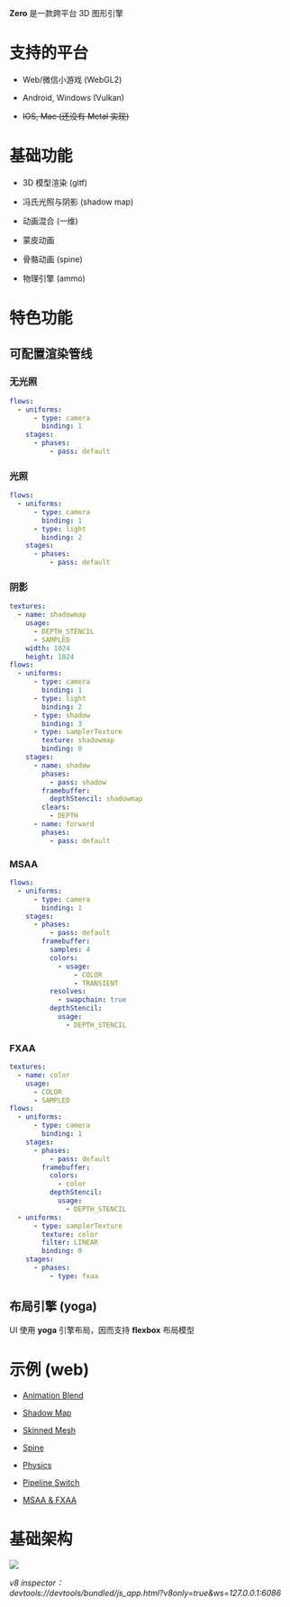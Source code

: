 **Zero** 是一款跨平台 3D 图形引擎

# 支持的平台

- Web/微信小游戏 (WebGL2)

- Android, Windows (Vulkan)

- ~~IOS, Mac (还没有 Metal 实现)~~

# 基础功能

- 3D 模型渲染 (gltf)

- 冯氏光照与阴影 (shadow map)

- 动画混合 (一维)

- 蒙皮动画

- 骨骼动画 (spine)

- 物理引擎 (ammo)

# 特色功能

## 可配置渲染管线

### 无光照

```yml
flows:
  - uniforms:
      - type: camera
        binding: 1
    stages:
      - phases:
          - pass: default
```

### 光照

```yml
flows:
  - uniforms:
      - type: camera
        binding: 1
      - type: light
        binding: 2
    stages:
      - phases:
          - pass: default
```

### 阴影

```yml
textures:
  - name: shadowmap
    usage:
      - DEPTH_STENCIL
      - SAMPLED
    width: 1024
    height: 1024
flows:
  - uniforms:
      - type: camera
        binding: 1
      - type: light
        binding: 2
      - type: shadow
        binding: 3
      - type: samplerTexture
        texture: shadowmap
        binding: 0
    stages:
      - name: shadow
        phases:
          - pass: shadow
        framebuffer:
          depthStencil: shadowmap
        clears:
          - DEPTH
      - name: forward
        phases:
          - pass: default
```

### MSAA

```yml
flows:
  - uniforms:
      - type: camera
        binding: 1
    stages:
      - phases:
          - pass: default
        framebuffer:
          samples: 4
          colors:
            - usage:
                - COLOR
                - TRANSIENT
          resolves:
            - swapchain: true
          depthStencil:
            usage:
              - DEPTH_STENCIL
```

### FXAA

```yml
textures:
  - name: color
    usage:
      - COLOR
      - SAMPLED
flows:
  - uniforms:
      - type: camera
        binding: 1
    stages:
      - phases:
          - pass: default
        framebuffer:
          colors:
            - color
          depthStencil:
            usage:
              - DEPTH_STENCIL
  - uniforms:
      - type: samplerTexture
        texture: color
        filter: LINEAR
        binding: 0
    stages:
      - phases:
          - type: fxaa
```

## 布局引擎 (yoga)

UI 使用 **yoga** 引擎布局，因而支持 **flexbox** 布局模型

# 示例 (web)

- [Animation Blend](https://qingwabote.github.io/zero/projects/animation/web/index.html)

- [Shadow Map](https://qingwabote.github.io/zero/projects/shadow/web/index.html)

- [Skinned Mesh](https://qingwabote.github.io/zero/projects/skin/web/index.html)

- [Spine](https://qingwabote.github.io/zero/projects/skeleton/web/index.html)

- [Physics](https://qingwabote.github.io/zero/projects/vehicle/web/index.html)

- [Pipeline Switch](https://qingwabote.github.io/zero/projects/pipeline/web/index.html)

- [MSAA & FXAA](https://qingwabote.github.io/zero/projects/cutting2d/web/index.html)

# 基础架构

![](https://www.plantuml.com/plantuml/svg/RP51JiGm34NtEKKkqCqSO3OZmMP0I4YmG0YPnYJH94uKfvgf47SdfODQNBBBi_t_byqdJnaAHEs0pBduMf5qBGCgLR2lG3QW3idwNdygtTv2xvD1WGufvaH8LNsjvtdaYd4Z0EGZL9z8SCwUf79s8_kU1Gqmfa6OPPynD86DtKr8Pu4UArZfzE20yQzaGJ9OthZ7VsGF4B60W4TlNHNihkqhI3DWRbwpHlVYl358h_jvV9N0Vbmsni_uVdlS2VWqX1FG5F_dQ9tfzklqwdSxNH65Qt_3yxKczwKywRGCo_Zr_mq0)

_v8 inspector：  
devtools://devtools/bundled/js_app.html?v8only=true&ws=127.0.0.1:6086_
